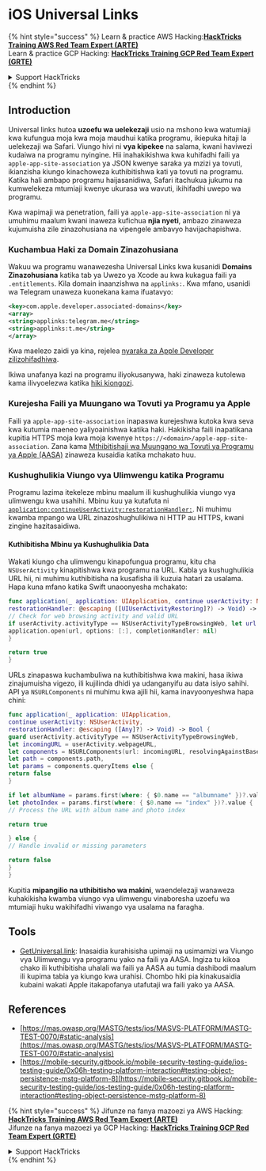 # iOS Universal Links


{% hint style="success" %}
Learn & practice AWS Hacking:<img src="/.gitbook/assets/arte.png" alt="" data-size="line">[**HackTricks Training AWS Red Team Expert (ARTE)**](https://training.hacktricks.xyz/courses/arte)<img src="/.gitbook/assets/arte.png" alt="" data-size="line">\
Learn & practice GCP Hacking: <img src="/.gitbook/assets/grte.png" alt="" data-size="line">[**HackTricks Training GCP Red Team Expert (GRTE)**<img src="/.gitbook/assets/grte.png" alt="" data-size="line">](https://training.hacktricks.xyz/courses/grte)

<details>

<summary>Support HackTricks</summary>

* Check the [**subscription plans**](https://github.com/sponsors/carlospolop)!
* **Join the** 💬 [**Discord group**](https://discord.gg/hRep4RUj7f) or the [**telegram group**](https://t.me/peass) or **follow** us on **Twitter** 🐦 [**@hacktricks\_live**](https://twitter.com/hacktricks\_live)**.**
* **Share hacking tricks by submitting PRs to the** [**HackTricks**](https://github.com/carlospolop/hacktricks) and [**HackTricks Cloud**](https://github.com/carlospolop/hacktricks-cloud) github repos.

</details>
{% endhint %}


## Introduction

Universal links hutoa **uzoefu wa uelekezaji** usio na mshono kwa watumiaji kwa kufungua moja kwa moja maudhui katika programu, ikiepuka hitaji la uelekezaji wa Safari. Viungo hivi ni **vya kipekee** na salama, kwani haviwezi kudaiwa na programu nyingine. Hii inahakikishwa kwa kuhifadhi faili ya `apple-app-site-association` ya JSON kwenye saraka ya mzizi ya tovuti, ikianzisha kiungo kinachoweza kuthibitishwa kati ya tovuti na programu. Katika hali ambapo programu haijasanidiwa, Safari itachukua jukumu na kumwelekeza mtumiaji kwenye ukurasa wa wavuti, ikihifadhi uwepo wa programu.

Kwa wapimaji wa penetration, faili ya `apple-app-site-association` ni ya umuhimu maalum kwani inaweza kufichua **njia nyeti**, ambazo zinaweza kujumuisha zile zinazohusiana na vipengele ambavyo havijachapishwa.

### **Kuchambua Haki za Domain Zinazohusiana**

Wakuu wa programu wanawezesha Universal Links kwa kusanidi **Domains Zinazohusiana** katika tab ya Uwezo ya Xcode au kwa kukagua faili ya `.entitlements`. Kila domain inaanzishwa na `applinks:`. Kwa mfano, usanidi wa Telegram unaweza kuonekana kama ifuatavyo:
```xml
<key>com.apple.developer.associated-domains</key>
<array>
<string>applinks:telegram.me</string>
<string>applinks:t.me</string>
</array>
```
Kwa maelezo zaidi ya kina, rejelea [nyaraka za Apple Developer zilizohifadhiwa](https://developer.apple.com/library/archive/documentation/General/Conceptual/AppSearch/UniversalLinks.html#//apple_ref/doc/uid/TP40016308-CH12-SW2).

Ikiwa unafanya kazi na programu iliyokusanywa, haki zinaweza kutolewa kama ilivyoelezwa katika [hiki kiongozi](extracting-entitlements-from-compiled-application.md).

### **Kurejesha Faili ya Muungano wa Tovuti ya Programu ya Apple**

Faili ya `apple-app-site-association` inapaswa kurejeshwa kutoka kwa seva kwa kutumia maeneo yaliyoainishwa katika haki. Hakikisha faili inapatikana kupitia HTTPS moja kwa moja kwenye `https://<domain>/apple-app-site-association`. Zana kama [Mthibitishaji wa Muungano wa Tovuti ya Programu ya Apple (AASA)](https://branch.io/resources/aasa-validator/) zinaweza kusaidia katika mchakato huu.

### **Kushughulikia Viungo vya Ulimwengu katika Programu**

Programu lazima itekeleze mbinu maalum ili kushughulikia viungo vya ulimwengu kwa usahihi. Mbinu kuu ya kutafuta ni [`application:continueUserActivity:restorationHandler:`](https://developer.apple.com/documentation/uikit/uiapplicationdelegate/1623072-application). Ni muhimu kwamba mpango wa URL zinazoshughulikiwa ni HTTP au HTTPS, kwani zingine hazitasaidiwa.

#### **Kuthibitisha Mbinu ya Kushughulikia Data**

Wakati kiungo cha ulimwengu kinapofungua programu, kitu cha `NSUserActivity` kinapitishwa kwa programu na URL. Kabla ya kushughulikia URL hii, ni muhimu kuthibitisha na kusafisha ili kuzuia hatari za usalama. Hapa kuna mfano katika Swift unaoonyesha mchakato:
```swift
func application(_ application: UIApplication, continue userActivity: NSUserActivity,
restorationHandler: @escaping ([UIUserActivityRestoring]?) -> Void) -> Bool {
// Check for web browsing activity and valid URL
if userActivity.activityType == NSUserActivityTypeBrowsingWeb, let url = userActivity.webpageURL {
application.open(url, options: [:], completionHandler: nil)
}

return true
}
```
URLs zinapaswa kuchambuliwa na kuthibitishwa kwa makini, hasa ikiwa zinajumuisha vigezo, ili kujilinda dhidi ya udanganyifu au data isiyo sahihi. API ya `NSURLComponents` ni muhimu kwa ajili hii, kama inavyoonyeshwa hapa chini:
```swift
func application(_ application: UIApplication,
continue userActivity: NSUserActivity,
restorationHandler: @escaping ([Any]?) -> Void) -> Bool {
guard userActivity.activityType == NSUserActivityTypeBrowsingWeb,
let incomingURL = userActivity.webpageURL,
let components = NSURLComponents(url: incomingURL, resolvingAgainstBaseURL: true),
let path = components.path,
let params = components.queryItems else {
return false
}

if let albumName = params.first(where: { $0.name == "albumname" })?.value,
let photoIndex = params.first(where: { $0.name == "index" })?.value {
// Process the URL with album name and photo index

return true

} else {
// Handle invalid or missing parameters

return false
}
}
```
Kupitia **mipangilio na uthibitisho wa makini**, waendelezaji wanaweza kuhakikisha kwamba viungo vya ulimwengu vinaboresha uzoefu wa mtumiaji huku wakihifadhi viwango vya usalama na faragha.

## Tools
* [GetUniversal.link](https://getuniversal.link/): Inasaidia kurahisisha upimaji na usimamizi wa Viungo vya Ulimwengu vya programu yako na faili ya AASA. Ingiza tu kikoa chako ili kuthibitisha uhalali wa faili ya AASA au tumia dashibodi maalum ili kupima tabia ya kiungo kwa urahisi. Chombo hiki pia kinakusaidia kubaini wakati Apple itakapofanya utafutaji wa faili yako ya AASA.

## References
* [https://mas.owasp.org/MASTG/tests/ios/MASVS-PLATFORM/MASTG-TEST-0070/#static-analysis](https://mas.owasp.org/MASTG/tests/ios/MASVS-PLATFORM/MASTG-TEST-0070/#static-analysis)
* [https://mobile-security.gitbook.io/mobile-security-testing-guide/ios-testing-guide/0x06h-testing-platform-interaction#testing-object-persistence-mstg-platform-8](https://mobile-security.gitbook.io/mobile-security-testing-guide/ios-testing-guide/0x06h-testing-platform-interaction#testing-object-persistence-mstg-platform-8)

{% hint style="success" %}
Jifunze na fanya mazoezi ya AWS Hacking:<img src="/.gitbook/assets/arte.png" alt="" data-size="line">[**HackTricks Training AWS Red Team Expert (ARTE)**](https://training.hacktricks.xyz/courses/arte)<img src="/.gitbook/assets/arte.png" alt="" data-size="line">\
Jifunze na fanya mazoezi ya GCP Hacking: <img src="/.gitbook/assets/grte.png" alt="" data-size="line">[**HackTricks Training GCP Red Team Expert (GRTE)**<img src="/.gitbook/assets/grte.png" alt="" data-size="line">](https://training.hacktricks.xyz/courses/grte)

<details>

<summary>Support HackTricks</summary>

* Angalia [**mpango wa usajili**](https://github.com/sponsors/carlospolop)!
* **Jiunge na** 💬 [**kikundi cha Discord**](https://discord.gg/hRep4RUj7f) au [**kikundi cha telegram**](https://t.me/peass) au **tufuatilie** kwenye **Twitter** 🐦 [**@hacktricks\_live**](https://twitter.com/hacktricks\_live)**.**
* **Shiriki mbinu za udukuzi kwa kuwasilisha PRs kwa** [**HackTricks**](https://github.com/carlospolop/hacktricks) na [**HackTricks Cloud**](https://github.com/carlospolop/hacktricks-cloud) repos za github.

</details>
{% endhint %}
